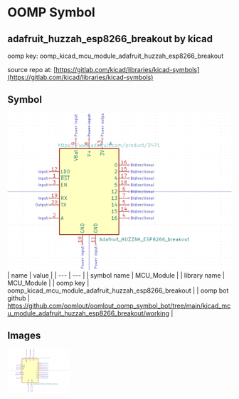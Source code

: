 # OOMP Symbol  
## adafruit_huzzah_esp8266_breakout  by kicad  
  
oomp key: oomp_kicad_mcu_module_adafruit_huzzah_esp8266_breakout  
  
source repo at: [https://gitlab.com/kicad/libraries/kicad-symbols](https://gitlab.com/kicad/libraries/kicad-symbols)  
## Symbol  
  
[![working.png](working_600.png)](working.png)  
| name | value | 
| --- | --- | 
| symbol name | MCU_Module | 
| library name | MCU_Module | 
| oomp key | oomp_kicad_mcu_module_adafruit_huzzah_esp8266_breakout | 
| oomp bot github | https://github.com/oomlout/oomlout_oomp_symbol_bot/tree/main/kicad_mcu_module_adafruit_huzzah_esp8266_breakout/working | 
## Images  
  
[![working.png](working_140.png)](working.png)  
